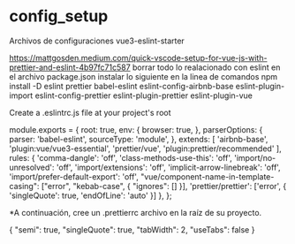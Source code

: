 # config_setup
Archivos de configuraciones
vue3-eslint-starter

https://mattgosden.medium.com/quick-vscode-setup-for-vue-js-with-prettier-and-eslint-4b97fc71c587
borrar todo lo realacionado con eslint en el archivo package.json
instalar lo siguiente en la linea de comandos
npm install -D eslint prettier babel-eslint eslint-config-airbnb-base eslint-plugin-import eslint-config-prettier eslint-plugin-prettier eslint-plugin-vue

Create a .eslintrc.js file at your project's root

module.exports = {
  root: true,
  env: {
    browser: true,
  },
  parserOptions: {
    parser: 'babel-eslint',
    sourceType: 'module',
  },
  extends: [
    'airbnb-base',
    'plugin:vue/vue3-essential',
    'prettier/vue',
    'plugin:prettier/recommended'
  ],
  rules: {
    'comma-dangle': 'off',
    'class-methods-use-this': 'off',
    'import/no-unresolved': 'off',
    'import/extensions': 'off',
    'implicit-arrow-linebreak': 'off',
    'import/prefer-default-export': 'off',
    "vue/component-name-in-template-casing": ["error", "kebab-case", {
      "ignores": []
    }],
    'prettier/prettier': ['error', { 'singleQuote': true, 'endOfLine': 'auto' }]
  },
};



*A continuación, cree un .prettierrc     archivo en la raíz de su proyecto.

{
  "semi": true,
  "singleQuote": true,
  "tabWidth": 2,
  "useTabs": false
}
